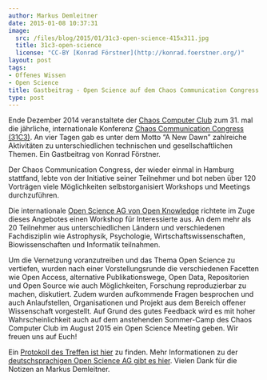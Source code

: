 ```yaml
---
author: Markus Demleitner
date: 2015-01-08 10:37:31
image:
  src: /files/blog/2015/01/31c3-open-science-415x311.jpg
  title: 31c3-open-science
  license: "CC-BY [Konrad Förstner](http://konrad.foerstner.org/)"
layout: post
tags:
- Offenes Wissen
- Open Science
title: Gastbeitrag - Open Science auf dem Chaos Communication Congress (31C3)
type: post
---
```

Ende Dezember 2014 veranstaltete der [Chaos Computer Club](http://ccc.de/) zum 31. mal die jährliche, internationale Konferenz [Chaos Communication Congress (31C3)](https://events.ccc.de/congress/2014/wiki/Static:Main_Page). An vier Tagen gab es unter dem Motto “A New Dawn” zahlreiche Aktivitäten zu unterschiedlichen technischen und gesellschaftlichen Themen. Ein Gastbeitrag von Konrad Förstner.

Der Chaos Communication Congress, der wieder einmal in Hamburg stattfand, lebte von der Initiative seiner Teilnehmer und bot neben über 120 Vorträgen viele Möglichkeiten selbstorganisiert Workshops und Meetings durchzuführen.

Die internationale [Open Science AG von Open Knowledge](http://science.okfn.org/) richtete im Zuge dieses Angebotes einen Workshop für Interessierte aus. An dem mehr als 20 Teilnehmer aus unterschiedlichen Ländern und verschiedenen Fachdisziplin wie Astrophysik, Psychologie, Wirtschaftswissenschaften, Biowissenschaften und Informatik teilnahmen.

Um die Vernetzung voranzutreiben und das Thema Open Science zu vertiefen, wurden nach einer Vorstellungsrunde die verschiedenen Facetten wie Open Access, alternative Publikationswege, Open Data, Repositorien und Open Source wie auch Möglichkeiten, Forschung reproduzierbar zu machen, diskutiert. Zudem wurden aufkommende Fragen besprochen und auch Anlaufstellen, Organisationen und Projekt aus dem Bereich offener Wissenschaft vorgestellt. Auf Grund des gutes Feedback wird es mit hoher Wahrscheinlichkeit auch auf dem anstehenden Sommer-Camp des Chaos Computer Club im August 2015 ein Open Science Meeting geben. Wir freuen uns auf Euch!

Ein [Protokoll des Treffen ist hier](https://pad.okfn.org/p/31c3opensciencemeeting) zu finden. Mehr Informationen zu der [deutschsprachigen Open Science AG gibt es hier](/themen/offene-wissenschaft/). Vielen Dank für die Notizen an Markus Demleitner.